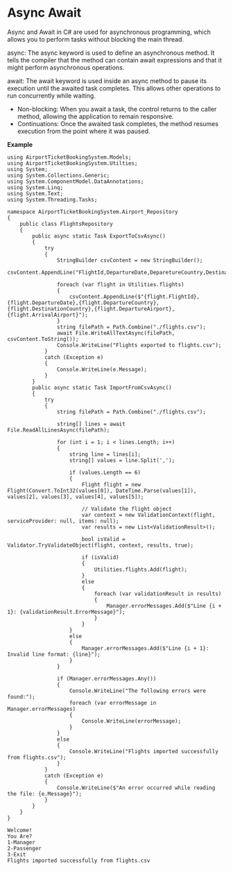 # Async Await

Async and Await in C# are used for asynchronous programming, which allows you to perform tasks without blocking the main thread. 

async: The async keyword is used to define an asynchronous method. It tells the compiler that the method can contain await expressions and that it might perform asynchronous operations.

await: The await keyword is used inside an async method to pause its execution until the awaited task completes. This allows other operations to run concurrently while waiting.

- Non-blocking: When you await a task, the control returns to the caller method, allowing the application to remain responsive.
- Continuations: Once the awaited task completes, the method resumes execution from the point where it was paused.

**Example**

```
using AirportTicketBookingSystem.Models;
using AirportTicketBookingSystem.Utilties;
using System;
using System.Collections.Generic;
using System.ComponentModel.DataAnnotations;
using System.Linq;
using System.Text;
using System.Threading.Tasks;

namespace AirportTicketBookingSystem.Airport_Repository
{
    public class FlightsRepository
    {
        public async static Task ExportToCsvAsync()
        {
            try
            {
                StringBuilder csvContent = new StringBuilder();
                csvContent.AppendLine("FlightId,DepartureDate,DeparetureCountry,DestinationCountry,DepartureAirport,ArrivalAirport");

                foreach (var flight in Utilities.flights)
                {
                    csvContent.AppendLine($"{flight.FlightId},{flight.DepartureDate},{flight.DepartureCountry},{flight.DestinationCountry},{flight.DepartureAirport},{flight.ArrivalAirport}");
                }
                string filePath = Path.Combine("./flights.csv");
                await File.WriteAllTextAsync(filePath, csvContent.ToString());
                Console.WriteLine("Flights exported to flights.csv");
            }
            catch (Exception e)
            {
                Console.WriteLine(e.Message);
            }
        }
        public async static Task ImportFromCsvAsync()
        {
            try
            {
                string filePath = Path.Combine("./flights.csv");

                string[] lines = await File.ReadAllLinesAsync(filePath);

                for (int i = 1; i < lines.Length; i++)
                {
                    string line = lines[i];
                    string[] values = line.Split(',');

                    if (values.Length == 6)
                    {
                        Flight flight = new Flight(Convert.ToInt32(values[0]), DateTime.Parse(values[1]), values[2], values[3], values[4], values[5]);

                        // Validate the flight object
                        var context = new ValidationContext(flight, serviceProvider: null, items: null);
                        var results = new List<ValidationResult>();

                        bool isValid = Validator.TryValidateObject(flight, context, results, true);

                        if (isValid)
                        {
                            Utilities.flights.Add(flight);
                        }
                        else
                        {
                            foreach (var validationResult in results)
                            {
                                Manager.errorMessages.Add($"Line {i + 1}: {validationResult.ErrorMessage}");
                            }
                        }
                    }
                    else
                    {
                        Manager.errorMessages.Add($"Line {i + 1}: Invalid line format: {line}");
                    }
                }

                if (Manager.errorMessages.Any())
                {
                    Console.WriteLine("The following errors were found:");
                    foreach (var errorMessage in Manager.errorMessages)
                    {
                        Console.WriteLine(errorMessage);
                    }
                }
                else
                {
                    Console.WriteLine("Flights imported successfully from flights.csv");
                }
            }
            catch (Exception e)
            {
                Console.WriteLine($"An error occurred while reading the file: {e.Message}");
            }
        }
    }
}
```

```
Welcome!
You Are?
1-Manager
2-Passenger
3-Exit
Flights imported successfully from flights.csv
```
